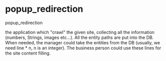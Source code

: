# popup_redirection
popup_redirection

the application which "crawl" the given site, collecting all the information (numbers, Strings, images etc...).
All the entity paths are put into the DB.
When needed, the manager could take the entities from the DB (usually, we need line * n, n is an integer).
The business person could use these lines for the site content filling.
